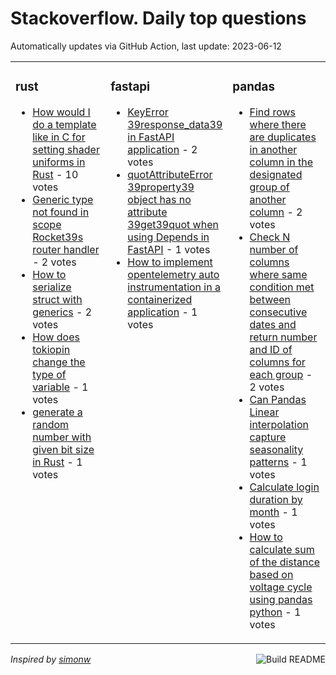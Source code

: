# Stackoverflow. Daily top questions 

Automatically updates via GitHub Action, last update: <!-- date starts -->2023-06-12<!-- date ends -->


<table><tr><td valign="top" width="33%">

### rust
<!-- rust starts -->
* [How would I do a template like in C for setting shader uniforms in Rust](https://stackoverflow.com/questions/76452498/how-would-i-do-a-template-like-in-c-for-setting-shader-uniforms-in-rust) - 10 votes
* [Generic type not found in scope Rocket39s router handler](https://stackoverflow.com/questions/76454470/generic-type-not-found-in-scope-rockets-router-handler) - 2 votes
* [How to serialize struct with generics](https://stackoverflow.com/questions/76453492/how-to-serialize-struct-with-generics) - 2 votes
* [How does tokiopin change the type of variable](https://stackoverflow.com/questions/76453726/how-does-tokiopin-change-the-type-of-variable) - 1 votes
* [generate a random number with given bit size in Rust](https://stackoverflow.com/questions/76450713/generate-a-random-number-with-given-bit-size-in-rust) - 1 votes
<!-- rust ends -->
</td><td valign="top" width="34%">


### fastapi
<!-- fastapi starts -->
* [KeyError 39response_data39 in FastAPI application](https://stackoverflow.com/questions/76449738/keyerror-response-data-in-fastapi-application) - 2 votes
* [quotAttributeError 39property39 object has no attribute 39get39quot when using Depends in FastAPI](https://stackoverflow.com/questions/76454850/attributeerror-property-object-has-no-attribute-get-when-using-depends-in) - 1 votes
* [How to implement opentelemetry auto instrumentation in a containerized application](https://stackoverflow.com/questions/76456347/how-to-implement-opentelemetry-auto-instrumentation-in-a-containerized-applicati) - 1 votes
<!-- fastapi ends -->
</td><td valign="top" width="34%">


### pandas
<!-- pandas starts -->
* [Find rows where there are duplicates in another column in the designated group of another column](https://stackoverflow.com/questions/76454193/find-rows-where-there-are-duplicates-in-another-column-in-the-designated-group-o) - 2 votes
* [Check N number of columns where same condition met between consecutive dates and return number and ID of columns for each group](https://stackoverflow.com/questions/76450371/check-n-number-of-columns-where-same-condition-met-between-consecutive-dates-and) - 2 votes
* [Can Pandas Linear interpolation capture seasonality patterns](https://stackoverflow.com/questions/76456424/can-pandas-linear-interpolation-capture-seasonality-patterns) - 1 votes
* [Calculate login duration by month](https://stackoverflow.com/questions/76456108/calculate-login-duration-by-month) - 1 votes
* [How to calculate sum of the distance based on voltage cycle using pandas python](https://stackoverflow.com/questions/76449214/how-to-calculate-sum-of-the-distance-based-on-voltage-cycle-using-pandas-python) - 1 votes
<!-- pandas ends -->
</td></tr></table>

<a href="https://github.com/hp0404/hp0404/actions"><img src="https://github.com/hp0404/hp0404/workflows/Build%20README/badge.svg" align="right" alt="Build README"></a> <p>*Inspired by  [simonw](https://github.com/simonw/simonw)*</p>
